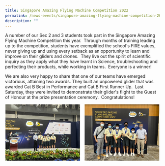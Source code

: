 ```yaml
---
title: Singapore Amazing Flying Machine Competition 2022
permalink: /news-events/singapore-amazing-flying-machine-competition-2022/
description: ""
---
```

A number of our Sec 2 and 3 students took part in the Singapore Amazing Flying Machine Competition this year.  Through months of training leading up to the competition, students have exemplified the school's FIRE values, never giving up and using every setback as an opportunity to learn and improve on their gliders and drones.  They live out the spirit of scientific inquiry as they apply what they have learnt in Science, troubleshooting and perfecting their products, while working in teams.  Everyone is a winner!

We are also very happy to share that one of our teams have emerged victorious, attaining two awards. They built an unpowered glider that was awarded Cat B Best in Performance and Cat B First Runner Up.  Last Saturday, they were invited to demonstrate their glider's flight to the Guest of Honour at the prize presentation ceremony.  Congratulations!

![Singapore Amazing Flying Machine Competition 2022](/images/Singapore%20Amazing%20Flying%20Machine%20Competition%202022.png)